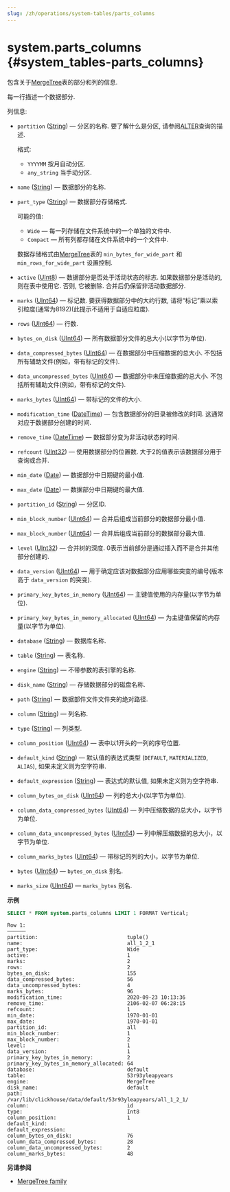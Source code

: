```yaml
---
slug: /zh/operations/system-tables/parts_columns
---
```

# system.parts_columns {#system_tables-parts_columns}

包含关于[MergeTree](../../engines/table-engines/mergetree-family/mergetree.md)表的部分和列的信息.

每一行描述一个数据部分.

列信息:

-   `partition` ([String](../../sql-reference/data-types/string.md)) — 分区的名称. 要了解什么是分区, 请参阅[ALTER](../../sql-reference/statements/alter/index.md#query_language_queries_alter)查询的描述.

    格式:

    -   `YYYYMM` 按月自动分区.
    -   `any_string` 当手动分区.

-   `name` ([String](../../sql-reference/data-types/string.md)) — 数据部分的名称.

-   `part_type` ([String](../../sql-reference/data-types/string.md)) — 数据部分存储格式.

    可能的值:

    -   `Wide` — 每一列存储在文件系统中的一个单独的文件中.
    -   `Compact` — 所有列都存储在文件系统中的一个文件中.
    
    数据存储格式由[MergeTree](../../engines/table-engines/mergetree-family/mergetree.md)表的 `min_bytes_for_wide_part` 和 `min_rows_for_wide_part` 设置控制.
    
-   `active` ([UInt8](../../sql-reference/data-types/int-uint.md)) — 数据部分是否处于活动状态的标志. 如果数据部分是活动的, 则在表中使用它. 否则, 它被删除. 合并后仍保留非活动数据部分.

-   `marks` ([UInt64](../../sql-reference/data-types/int-uint.md)) — 标记数. 要获得数据部分中的大约行数, 请将“标记”乘以索引粒度(通常为8192)(此提示不适用于自适应粒度).

-   `rows` ([UInt64](../../sql-reference/data-types/int-uint.md)) — 行数.

-   `bytes_on_disk` ([UInt64](../../sql-reference/data-types/int-uint.md)) — 所有数据部分文件的总大小(以字节为单位).

-   `data_compressed_bytes` ([UInt64](../../sql-reference/data-types/int-uint.md)) — 在数据部分中压缩数据的总大小. 不包括所有辅助文件(例如，带有标记的文件).

-   `data_uncompressed_bytes` ([UInt64](../../sql-reference/data-types/int-uint.md)) — 数据部分中未压缩数据的总大小. 不包括所有辅助文件(例如，带有标记的文件).

-   `marks_bytes` ([UInt64](../../sql-reference/data-types/int-uint.md)) — 带标记的文件的大小.

-   `modification_time` ([DateTime](../../sql-reference/data-types/datetime.md)) — 包含数据部分的目录被修改的时间. 这通常对应于数据部分创建的时间.

-   `remove_time` ([DateTime](../../sql-reference/data-types/datetime.md)) — 数据部分变为非活动状态的时间.

-   `refcount` ([UInt32](../../sql-reference/data-types/int-uint.md)) — 使用数据部分的位置数. 大于2的值表示该数据部分用于查询或合并.

-   `min_date` ([Date](../../sql-reference/data-types/date.md)) — 数据部分中日期键的最小值.

-   `max_date` ([Date](../../sql-reference/data-types/date.md)) — 数据部分中日期键的最大值.

-   `partition_id` ([String](../../sql-reference/data-types/string.md)) — 分区ID.

-   `min_block_number` ([UInt64](../../sql-reference/data-types/int-uint.md)) — 合并后组成当前部分的数据部分最小值.

-   `max_block_number` ([UInt64](../../sql-reference/data-types/int-uint.md)) — 合并后组成当前部分的数据部分最大值.

-   `level` ([UInt32](../../sql-reference/data-types/int-uint.md)) — 合并树的深度. 0表示当前部分是通过插入而不是合并其他部分创建的.

-   `data_version` ([UInt64](../../sql-reference/data-types/int-uint.md)) — 用于确定应该对数据部分应用哪些突变的编号(版本高于 `data_version` 的突变).

-   `primary_key_bytes_in_memory` ([UInt64](../../sql-reference/data-types/int-uint.md)) — 主键值使用的内存量(以字节为单位).

-   `primary_key_bytes_in_memory_allocated` ([UInt64](../../sql-reference/data-types/int-uint.md)) — 为主键值保留的内存量(以字节为单位).

-   `database` ([String](../../sql-reference/data-types/string.md)) — 数据库名称.

-   `table` ([String](../../sql-reference/data-types/string.md)) — 表名称.

-   `engine` ([String](../../sql-reference/data-types/string.md)) — 不带参数的表引擎的名称.

-   `disk_name` ([String](../../sql-reference/data-types/string.md)) — 存储数据部分的磁盘名称.

-   `path` ([String](../../sql-reference/data-types/string.md)) — 数据部件文件文件夹的绝对路径.

-   `column` ([String](../../sql-reference/data-types/string.md)) — 列名称.

-   `type` ([String](../../sql-reference/data-types/string.md)) — 列类型.

-   `column_position` ([UInt64](../../sql-reference/data-types/int-uint.md)) — 表中以1开头的一列的序号位置.

-   `default_kind` ([String](../../sql-reference/data-types/string.md)) — 默认值的表达式类型 (`DEFAULT`, `MATERIALIZED`, `ALIAS`), 如果未定义则为空字符串.

-   `default_expression` ([String](../../sql-reference/data-types/string.md)) — 表达式的默认值, 如果未定义则为空字符串.

-   `column_bytes_on_disk` ([UInt64](../../sql-reference/data-types/int-uint.md)) — 列的总大小(以字节为单位).

-   `column_data_compressed_bytes` ([UInt64](../../sql-reference/data-types/int-uint.md)) — 列中压缩数据的总大小，以字节为单位.

-   `column_data_uncompressed_bytes` ([UInt64](../../sql-reference/data-types/int-uint.md)) — 列中解压缩数据的总大小，以字节为单位.

-   `column_marks_bytes` ([UInt64](../../sql-reference/data-types/int-uint.md)) — 带标记的列的大小，以字节为单位.

-   `bytes` ([UInt64](../../sql-reference/data-types/int-uint.md)) — `bytes_on_disk` 别名.

-   `marks_size` ([UInt64](../../sql-reference/data-types/int-uint.md)) — `marks_bytes` 别名.

**示例**

``` sql
SELECT * FROM system.parts_columns LIMIT 1 FORMAT Vertical;
```

``` text
Row 1:
──────
partition:                             tuple()
name:                                  all_1_2_1
part_type:                             Wide
active:                                1
marks:                                 2
rows:                                  2
bytes_on_disk:                         155
data_compressed_bytes:                 56
data_uncompressed_bytes:               4
marks_bytes:                           96
modification_time:                     2020-09-23 10:13:36
remove_time:                           2106-02-07 06:28:15
refcount:                              1
min_date:                              1970-01-01
max_date:                              1970-01-01
partition_id:                          all
min_block_number:                      1
max_block_number:                      2
level:                                 1
data_version:                          1
primary_key_bytes_in_memory:           2
primary_key_bytes_in_memory_allocated: 64
database:                              default
table:                                 53r93yleapyears
engine:                                MergeTree
disk_name:                             default
path:                                  /var/lib/clickhouse/data/default/53r93yleapyears/all_1_2_1/
column:                                id
type:                                  Int8
column_position:                       1
default_kind:
default_expression:
column_bytes_on_disk:                  76
column_data_compressed_bytes:          28
column_data_uncompressed_bytes:        2
column_marks_bytes:                    48
```

**另请参阅**

-   [MergeTree family](../../engines/table-engines/mergetree-family/mergetree.md)
